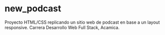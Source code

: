 # new_podcast
Proyecto HTML/CSS replicando un sitio web de podcast en base a un layout responsive.
Carrera Desarrollo Web Full Stack, Acamica.
